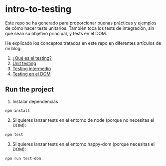 # intro-to-testing

Este repo se ha generado para proporcionar buenas prácticas y ejemplos de cómo hacer tests unitarios. También toca los tests de integración, sin que sean su objetivo principal, y tests en el DOM.

He explicado los conceptos tratados en este repo en diferentes artículos de mi blog:

1. [¿Qué es el testing?](https://www.adriangarzon.es/dia-1-que-es-el-testing)
1. [Unit testing](https://www.adriangarzon.es/dia-2-unit-testing-tests-unitarios)
1. [Testing intermedio](https://www.adriangarzon.es/dia-3-testing-nivel-intermedio)
1. [Testing en el DOM](https://www.adriangarzon.es/dia-4-testing-dom-como-testear-aplicaciones-en-front)

## Run the project

1. Instalar dependencias

```bash
npm install
```

2. Si quieres lanzar tests en el entorno de node (porque no necesitas el DOM):

```bash
npm test
```

3. Si quieres lanzar tests en el entorno happy-dom (porque necesitas el DOM):

```bash
npm run test-dom
```
